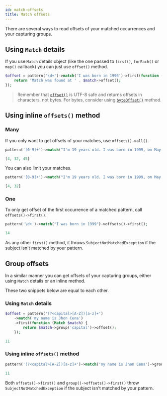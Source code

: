 ```yaml
---
id: match-offsets
title: Match offsets
---
```


There are several ways to read offsets of your matched occurrences and your capturing groups.

## Using `Match` details

If you use `Match` details object (like the one passed to `first()`, `forEach()` or `map()` callback) you can just use
`offset()` method.

```php
$offset = pattern('\d+')->match('I was born in 1996')->first(function (Match $match) {
    return 'Match was found at ' . $match->offset();
});
```

> Remember that [`offset()`](match-details.md#offsets) is UTF-8 safe and returns offsets in characters, not bytes. 
> For bytes, consider using [`byteOffset()`](match-details.md#offsets) method.

## Using inline `offsets()` method

### Many

If you only want to get offsets of your matches, use `offsets()->all()`.

```php
pattern('[0-9]+')->match("I'm 19 years old. I was born in 1999, on May 12")->offsets()->all();
```
```php
[4, 32, 45]
```

You can also limit your matches.

```php
pattern('[0-9]+')->match("I'm 19 years old. I was born in 1999, on May 12")->offsets()->only(2);
```
```php
[4, 32]
```

### One

To only get offset of the first occurrence of a matched pattern, call `offsets()->first()`.

```php
pattern('\d+')->match("I was born in 1999")->offsets()->first();
```
```php
14
```

As any other `first()` method, it throws `SubjectNotMatchedException` if the subject isn't matched by your pattern.

## Group offsets

In a similar manner you can get offsets of your capturing groups, either using `Match` details or an inline method.

These two snippets below are equal to each other.

### Using `Match` details

```php
$offset = pattern('(?<capital>[A-Z])[a-z]+')
    ->match('my name is Jhon Cena')
    ->first(function (Match $match) {
        return $match->group('capital')->offset();
    });
```
```php
11
```

### Using inline `offsets()` method

```php
pattern('(?<capital>[A-Z])[a-z]+')->match('my name is Jhon Cena')->group('capital')->offsets()->first();
```
```php
11
```

Both `offsets()->first()` and `group()->offsets()->first()` throw `SubjectNotMatchedException` if the subject isn't 
matched by your pattern.
